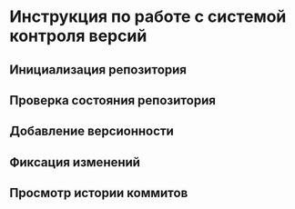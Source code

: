 # **Инструкция по работе с системой контроля версий**

## Инициализация репозитория

## Проверка состояния репозитория

## Добавление версионности 

## Фиксация изменений

## Просмотр истории коммитов

